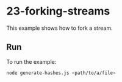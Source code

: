 # 23-forking-streams

This example shows how to fork a stream.

## Run

To run the example:

```bash
node generate-hashes.js <path/to/a/file>
```

